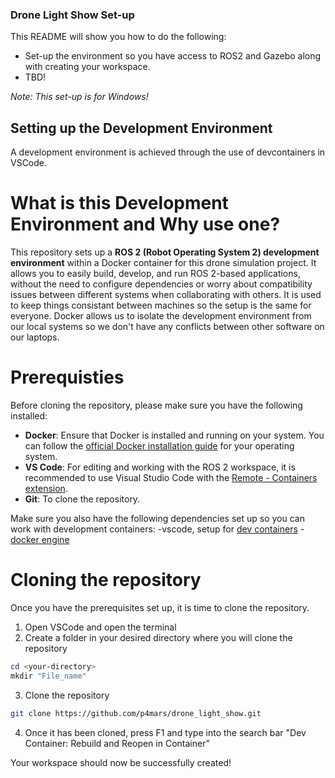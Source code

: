 ### Drone Light Show Set-up
This README will show you how to do the following:
- Set-up the environment so you have access to ROS2 and Gazebo along with creating your workspace. 
- TBD!

*Note: This set-up is for Windows!*
  
## Setting up the Development Environment 
A development environment is achieved through the use of devcontainers in VSCode. 

# What is this Development Environment and Why use one?

This repository sets up a **ROS 2 (Robot Operating System 2) development environment** within a Docker container for this drone simulation project. It allows you to easily build, develop, and run ROS 2-based applications, without the need to configure dependencies or worry about compatibility issues between different systems when collaborating with others. It is used to keep things consistant between machines so the setup is the same for everyone. Docker allows us to isolate the development environment from our local systems so we don't have any conflicts between other software on our laptops. 

# Prerequisties
Before cloning the repository, please make sure you have the following installed: 
- **Docker**: Ensure that Docker is installed and running on your system. You can follow the [official Docker installation guide](https://docs.docker.com/get-docker/) for your operating system.
- **VS Code**: For editing and working with the ROS 2 workspace, it is recommended to use Visual Studio Code with the [Remote - Containers extension](https://marketplace.visualstudio.com/items?itemName=ms-vscode-remote.remote-containers).
- **Git**: To clone the repository.

Make sure you also have the following dependencies set up so you can work with development containers:
-vscode, setup for [dev containers](https://code.visualstudio.com/docs/devcontainers/containers)
-[docker engine](https://docs.docker.com/engine/install/ubuntu/)

# Cloning the repository 

Once you have the prerequisites set up, it is time to clone the repository. 

1. Open VSCode and open the terminal 
2. Create a folder in your desired directory where you will clone the repository

```powershell
cd <your-directory>
mkdir "File_name"
```
3. Clone the repository 
```bash
git clone https://github.com/p4mars/drone_light_show.git
```
4. Once it has been cloned, press F1 and type into the search bar "Dev Container: Rebuild and Reopen in Container"

Your workspace should now be successfully created!





